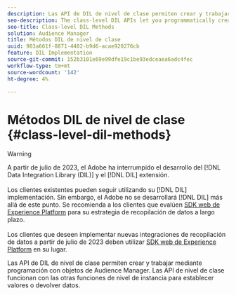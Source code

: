 ```yaml
---
description: Las API de DIL de nivel de clase permiten crear y trabajar mediante programación con objetos de Audience Manager. Las API de nivel de clase funcionan con las otras funciones de nivel de instancia para establecer valores o devolver datos.
seo-description: The class-level DIL APIs let you programmatically create and work with Audience Manager objects. The class-level APIs work with the other instance-level functions to set values or return data.
seo-title: Class-level DIL Methods
solution: Audience Manager
title: Métodos DIL de nivel de clase
uuid: 903a661f-8871-4402-b9d6-acae920276cb
feature: DIL Implementation
source-git-commit: 152b3101e69e99dfe19c1be93edceaea6adc4fec
workflow-type: tm+mt
source-wordcount: '142'
ht-degree: 4%

---
```



# Métodos DIL de nivel de clase {#class-level-dil-methods}

>[!WARNING]
>
>A partir de julio de 2023, el Adobe ha interrumpido el desarrollo del [!DNL Data Integration Library (DIL)] y el [!DNL DIL] extensión.
><br><br>
>Los clientes existentes pueden seguir utilizando su [!DNL DIL] implementación. Sin embargo, el Adobe no se desarrollará [!DNL DIL] más allá de este punto. Se recomienda a los clientes que evalúen [SDK web de Experience Platform](https://experienceleague.adobe.com/docs/experience-platform/edge/home.html?lang=en) para su estrategia de recopilación de datos a largo plazo.
><br><br>
>Los clientes que deseen implementar nuevas integraciones de recopilación de datos a partir de julio de 2023 deben utilizar [SDK web de Experience Platform](https://experienceleague.adobe.com/docs/experience-platform/edge/home.html?lang=en) en su lugar.



Las API de DIL de nivel de clase permiten crear y trabajar mediante programación con objetos de Audience Manager. Las API de nivel de clase funcionan con las otras funciones de nivel de instancia para establecer valores o devolver datos.

<!-- 

c_dil_overview.xml

 -->

